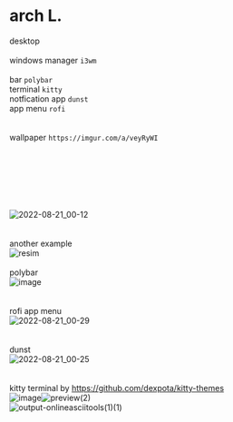 # arch L.
desktop
<br> 
<br> windows manager ``i3wm``                   
<br>bar ``polybar``
<br>terminal ``kitty``
<br>notfication app ``dunst``
<br>app menu ``rofi``
<br>
<br>
<br>wallpaper ``https://imgur.com/a/veyRyWI``
<br>
<br>
<br>
<br>
<br>
<br>
<br>
<br>![2022-08-21_00-12](https://user-images.githubusercontent.com/109595809/185806744-5b8999a4-4bdd-415c-998b-eb15ebbc54c6.png)
<br>
<br>
<br>another example
<br>![resim](https://user-images.githubusercontent.com/109595809/195414500-20e26d04-296c-4beb-82c4-ed9a56390448.png)
<br>
<br>polybar
<br>![image](https://user-images.githubusercontent.com/109595809/185767104-2de9b723-8f10-43b5-a08c-4f90d461a4b3.png)
<br>
<br>
<br>rofi app menu 
<br>![2022-08-21_00-29](https://user-images.githubusercontent.com/109595809/185767261-09aae314-40df-4428-86a2-9570d175b50b.png)
<br>
<br>
<br>dunst
<br>![2022-08-21_00-25](https://user-images.githubusercontent.com/109595809/185767306-3954bbe2-1ca7-4000-8216-1918a4de654c.png)
<br>
<br>
<br>kitty terminal by https://github.com/dexpota/kitty-themes
<br>![image](https://user-images.githubusercontent.com/109595809/185805628-27e427eb-9eb1-4f6a-ae42-1dce22d6309f.png)![preview(2)](https://user-images.githubusercontent.com/109595809/185805706-005b1559-1a9b-4a2f-9906-fe36b45add26.png)
<br>![output-onlineasciitools(1)(1)](https://user-images.githubusercontent.com/109595809/185805806-4b71d128-1968-4e72-a365-e6f12a7cbc82.png)


